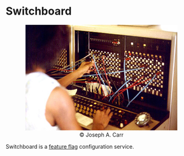 # Switchboard

<figure style="text-align: center">
  <img src="/media/switchboard.jpg" alt="Switchboard photo"/><br />
  <figcaption>&copy; Joseph A. Carr</figcaption>
</figure>

Switchboard is a [feature flag](https://martinfowler.com/articles/feature-toggles.html) configuration service.
